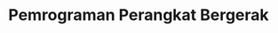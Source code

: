 ---
code: RPL317
title: Pemrograman Perangkat Bergerak
theory: 122275-ahmadi
practice: 222332-iqbal
---